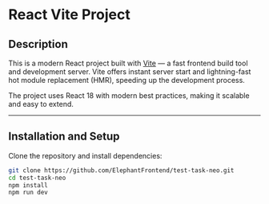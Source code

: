 # React Vite Project

## Description

This is a modern React project built with [Vite](https://vitejs.dev/) — a fast frontend build tool and development server. Vite offers instant server start and lightning-fast hot module replacement (HMR), speeding up the development process.

The project uses React 18 with modern best practices, making it scalable and easy to extend.

---

## Installation and Setup

Clone the repository and install dependencies:

```bash
git clone https://github.com/ElephantFrontend/test-task-neo.git
cd test-task-neo
npm install
npm run dev

